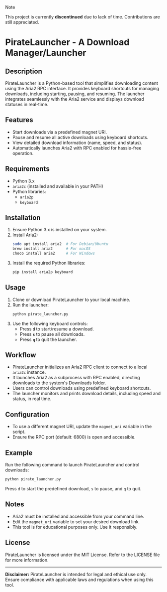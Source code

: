 > [!NOTE]
> This project is currently
> **discontinued** due to
> lack of time. Contributions are
> still appreciated. 



# PirateLauncher - A Download Manager/Launcher

## Description
PirateLauncher is a Python-based tool that simplifies downloading content using the Aria2 RPC interface. It provides keyboard shortcuts for managing downloads, including starting, pausing, and resuming. The launcher integrates seamlessly with the Aria2 service and displays download statuses in real-time.

## Features
- Start downloads via a predefined magnet URI.
- Pause and resume all active downloads using keyboard shortcuts.
- View detailed download information (name, speed, and status).
- Automatically launches Aria2 with RPC enabled for hassle-free operation.

## Requirements
- Python 3.x
- `aria2c` (installed and available in your PATH)
- Python libraries:
  - `aria2p`
  - `keyboard`

## Installation
1. Ensure Python 3.x is installed on your system.
2. Install Aria2:
   ```bash
   sudo apt install aria2  # For Debian/Ubuntu
   brew install aria2      # For macOS
   choco install aria2     # For Windows
   ```
3. Install the required Python libraries:
   ```bash
   pip install aria2p keyboard
   ```

## Usage
1. Clone or download PirateLauncher to your local machine.
2. Run the launcher:
   ```bash
   python pirate_launcher.py
   ```
3. Use the following keyboard controls:
   - Press **`d`** to start/resume a download.
   - Press **`s`** to pause all downloads.
   - Press **`q`** to quit the launcher.

## Workflow
- PirateLauncher initializes an Aria2 RPC client to connect to a local `aria2c` instance.
- It launches Aria2 as a subprocess with RPC enabled, directing downloads to the system's Downloads folder.
- Users can control downloads using predefined keyboard shortcuts.
- The launcher monitors and prints download details, including speed and status, in real time.

## Configuration
- To use a different magnet URI, update the `magnet_uri` variable in the script.
- Ensure the RPC port (default: 6800) is open and accessible.

## Example
Run the following command to launch PirateLauncher and control downloads:

```bash
python pirate_launcher.py
```

Press `d` to start the predefined download, `s` to pause, and `q` to quit.

## Notes
- Aria2 must be installed and accessible from your command line.
- Edit the `magnet_uri` variable to set your desired download link.
- This tool is for educational purposes only. Use it responsibly.

## License
PirateLauncher is licensed under the MIT License. Refer to the LICENSE file for more information.

---

**Disclaimer:** PirateLauncher is intended for legal and ethical use only. Ensure compliance with applicable laws and regulations when using this tool.

